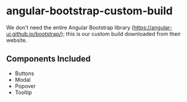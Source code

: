 # angular-bootstrap-custom-build
We don't need the entire Angular Bootstrap library (https://angular-ui.github.io/bootstrap/); this is our custom build downloaded from their website.

## Components Included

- Buttons
- Modal
- Popover
- Tooltip